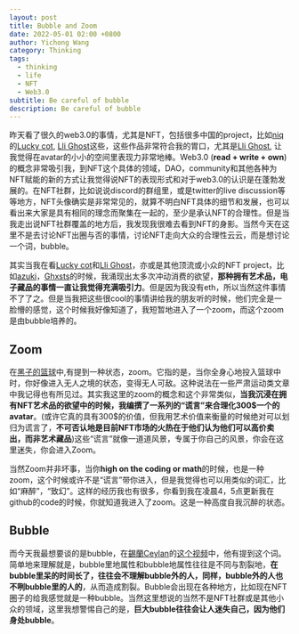 ```yaml
---
layout: post
title: Bubble and Zoom
date: 2022-05-01 02:00 +0800
author: Yichong Wang
category: Thinking
tags:
  - thinking
  - life
  - NFT
  - Web3.0
subtitle: Be careful of bubble
description: Be careful of bubble
---
```


昨天看了很久的web3.0的事情，尤其是NFT，包括很多中国的project，比如[niq](https://twitter.com/NiqisLucky)的[Lucky cot](https://luckycot.com/e8fa240778a44b0882c72ba65d56a9c9), [Lli Ghost](https://linktr.ee/weirdoghost)这些，这些作品非常符合我的胃口，尤其是[Lli Ghost](https://www.weirdoghost.com/), 让我觉得在avatar的小小的空间里表现力非常地棒。Web3.0 (**read + write + own**)的概念非常吸引我，到NFT这个具体的领域，DAO，community和其他各种为NFT赋能的新的方式让我觉得说NFT的表现形式和对于web3.0的认识是在蓬勃发展的。在NFT社群，比如说说discord的群组里，或是twitter的live discussion等等地方，NFT头像确实是非常常见的，就算不明白NFT具体的细节和发展，也可以看出来大家是具有相同的理念而聚集在一起的，至少是承认NFT的合理性。但是当我走出说NFT社群覆盖的地方后，我发现我很难去看到NFT的身影。当然今天在这里不是去讨论NFT出圈与否的事情，讨论NFT走向大众的合理性云云，而是想讨论一个词，bubble。

其实当我在看[Lucky cot](https://luckycot.com/e8fa240778a44b0882c72ba65d56a9c9)和[Lli Ghost](https://linktr.ee/weirdoghost)，亦或是其他顶流或小众的NFT project，比如[azuki](https://www.azuki.com/)，[Ghxsts](https://linktr.ee/GhxstsNFT)的时候，我涌现出太多次冲动消费的欲望，**那种拥有艺术品，电子藏品的事情一直让我觉得充满吸引力**。但是因为我没有eth，所以当然这件事情不了了之。但是当我把这些很cool的事情讲给我的朋友听的时候，他们完全是一脸懵的感觉，这个时候我好像知道了，我短暂地进入了一个zoom，而这个zoom是由bubble培养的。

## Zoom
在[黑子的篮球](https://zh.wikipedia.org/wiki/%E9%BB%91%E5%AD%90%E7%9A%84%E7%B1%83%E7%90%83)中,有提到一种状态，zoom。它指的是，当你全身心地投入篮球中时，你好像进入无人之境的状态，变得无人可敌。这种说法在一些严肃运动类文章中我记得也有所见过。其实我这里的zoom的概念和这个非常类似，**当我沉浸在拥有NFT艺术品的欲望中的时候，我编撰了一系列的“谎言”来合理化300\$一个的avatar**。(或许它真的具有300\$的价值，但我用艺术价值来衡量的时候绝对可以划归为谎言了，**不可否认地是目前NFT市场的火热在于他们认为他们可以高价卖出，而非艺术藏品**)这些“谎言”就像一道道风景，专属于你自己的风景，你会在这里迷失，你会进入Zoom。

当然Zoom并非坏事，当你**high on the coding or math**的时候，也是一种zoom，这个时候或许不是“谎言”带你进入，但是我觉得也可以用类似的词汇，比如“麻醉”，“致幻”。这样的经历我也有很多，你看到我在凌晨4，5点更新我在github的code的时候，你就知道我进入了zoom。这是一种高度自我沉醉的状态。

## Bubble
而今天我最想要谈的是bubble，在[錫蘭Ceylan](https://www.youtube.com/user/CeylanLC)的[这个视频](https://www.youtube.com/watch?v=KlU8oELHVmY&t=3s)中，他有提到这个词。简单地来理解就是，bubble里地属性和bubble地属性往往是不同与割裂地，**在bubble里呆的时间长了，往往会不理解bubble外的人，同样，bubble外的人也不咧bubble里的人的**，从而造成割裂。Bubble会出现在各种地方，比如现在NFT圈子的给我感觉就是一种bubble。当然这里想说的当然不是NFT社群或是其他小众的领域，这里我想警惕自己的是，**巨大bubble往往会让人迷失自己，因为他们身处bubble**。

